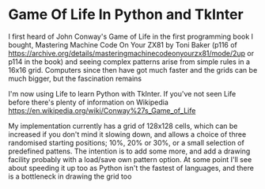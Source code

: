 # Game Of Life In Python and TkInter

I first heard of John Conway's Game of Life in the first programming book I bought, Mastering Machine Code On Your ZX81 by Toni Baker (p116 of https://archive.org/details/masteringmachinecodeonyourzx81/mode/2up or p114 in the book) and seeing complex patterns arise from simple rules in a 16x16 grid. Computers since then have got much faster and the grids can be much bigger, but the fascination remains

I'm now using Life to learn Python with TkInter. If you've not seen Life before there's plenty of information on Wikipedia https://en.wikipedia.org/wiki/Conway%27s_Game_of_Life

My implementation currently has a grid of 128x128 cells, which can be increased if you don't mind it slowing down, and allows a choice of three randomised starting positions; 10%, 20% or 30%, or a small selection of predefined pattens. The intention is to add some more, and add a drawing facility probably with a load/save own pattern option. At some point I'll see about speeding it up too as Python isn't the fastest of languages, and there is a bottleneck in drawing the grid too
